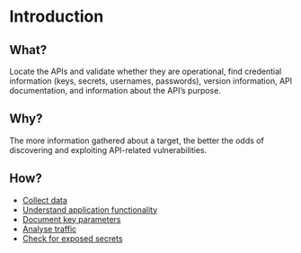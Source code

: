 # Introduction

## What?

Locate the APIs and validate whether they are operational, find credential information (keys, secrets, usernames, 
passwords), version information, API documentation, and information about the API’s purpose.

## Why?

The more information gathered about a target, the better the odds of discovering and exploiting API-related 
vulnerabilities.

## How?

* [Collect data](collect-data.md)
* [Understand application functionality](functionality.md)
* [Document key parameters](parameters.md)
* [Analyse traffic](traffic.md)
* [Check for exposed secrets](secrets.md)
